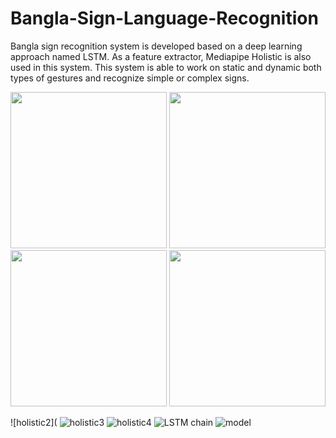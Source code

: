 # Bangla-Sign-Language-Recognition
Bangla sign recognition system is developed based on a deep learning approach named LSTM. As a feature extractor, Mediapipe Holistic is also used in this system. This system is able to work on static and dynamic both types of gestures and recognize simple or complex signs.

<p align="center">
  <img src=https://user-images.githubusercontent.com/43060004/179276570-5b054df2-84f2-4a54-8c73-9002a60b9042.jpg width="250" height="250"/>
  <img src=https://user-images.githubusercontent.com/43060004/179276576-49dd19fc-c0c3-4c27-bb5d-4dbcdb91ec2d.jpg width="250" height="250"/>
  <img src=https://user-images.githubusercontent.com/43060004/179276581-28ebf096-3b2f-433e-a6a0-6ad38df828d4.jpg width="250" height="250"/>
  <img src=https://user-images.githubusercontent.com/43060004/179276587-54089806-979b-472c-8003-b1cfc37fba73.jpg width="250" height="250"/>
</p>

![holistic2](
![holistic3]()
![holistic4]()
![LSTM chain](https://user-images.githubusercontent.com/43060004/179276593-ccf70c0f-fbe3-4882-b1c5-46097c0960f4.png)
![model](https://user-images.githubusercontent.com/43060004/179276597-c5467b13-12f5-49ea-979a-f4fcf7bc4c01.png)
